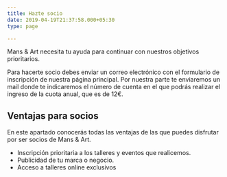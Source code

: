 ```yaml
---
title: Hazte socio
date: 2019-04-19T21:37:58.000+05:30
type: page

---
```

Mans & Art necesita tu ayuda para continuar con nuestros objetivos prioritarios.

Para hacerte socio debes enviar un correo electrónico con el formulario de inscripción de nuestra página principal. Por nuestra parte te enviaremos un mail donde te indicaremos el número de cuenta en el que podrás realizar el ingreso de la cuota anual, que es de 12€.

## Ventajas para socios

En este apartado conocerás todas las ventajas de las que puedes disfrutar por ser socios de Mans & Art.

* Inscripción prioritaria a los talleres y eventos que realicemos.
* Publicidad de tu marca o negocio.
* Acceso a talleres online exclusivos